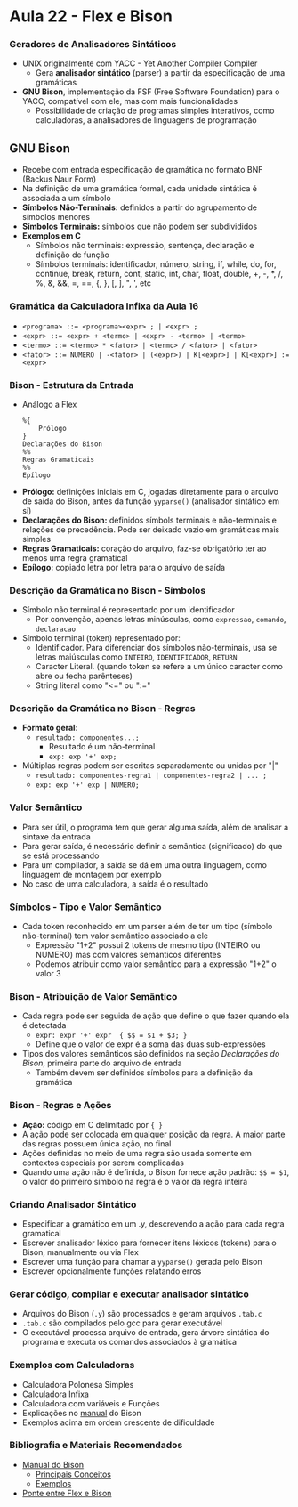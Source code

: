 # Aula 22 - Flex e Bison

### Geradores de Analisadores Sintáticos
* UNIX originalmente com YACC - Yet Another Compiler Compiler
    * Gera **analisador sintático** (parser) a partir da especificação de uma gramáticas
* **GNU Bison**, implementação da FSF (Free Software Foundation) para o YACC, compatível com ele, mas com mais funcionalidades
    * Possibilidade de criação de programas simples interativos, como calculadoras, a analisadores de linguagens de programação

## GNU Bison
* Recebe com entrada especificação de gramática no formato BNF (Backus Naur Form)
* Na definição de uma gramática formal, cada unidade sintática é associada a um símbolo
* **Símbolos Não-Terminais:** definidos a partir do agrupamento de símbolos menores
* **Símbolos Terminais:** símbolos que não podem ser subdivididos
* **Exemplos em C**
    * Símbolos não terminais: expressão, sentença, declaração e definição de função
    * Símbolos terminais: identificador, número, string, if, while, do, for, continue, break, return, cont, static, int, char, float, double, +, -, *, /, %, &, &&, =, ==, {, }, [, ], ", ', etc

### Gramática da Calculadora Infixa da Aula 16
* `<programa> ::= <programa><expr> ; | <expr> ;`
* `<expr> ::= <expr> + <termo> | <expr> - <termo> | <termo>`
* `<termo> ::= <termo> * <fator> | <termo> / <fator> | <fator>`
* `<fator> ::= NUMERO | -<fator> | (<expr>) | K[<expr>] | K[<expr>] := <expr>`

### Bison - Estrutura da Entrada
* Análogo a Flex
    ```bison
    %{
        Prólogo
    }
    Declarações do Bison
    %%
    Regras Gramaticais
    %%
    Epílogo
    ```
* **Prólogo:** definições iniciais em C, jogadas diretamente para o arquivo de saída do Bison, antes da função `yyparse()` (analisador sintático em si)
* **Declarações do Bison:** definidos símbols terminais e não-terminais e relações de precedência. Pode ser deixado vazio em gramáticas mais simples
* **Regras Gramaticais:** coração do arquivo, faz-se obrigatório ter ao menos uma regra gramatical
* **Epílogo:** copiado letra por letra para o arquivo de saída

### Descrição da Gramática no Bison - Símbolos
* Símbolo não terminal é representado por um identificador
    * Por convenção, apenas letras minúsculas, como `expressao`, `comando`, `declaracao`
* Símbolo terminal (token) representado por:
    * Identificador. Para diferenciar dos símbolos não-terminais, usa se letras maiúsculas como `INTEIRO`, `IDENTIFICADOR`, `RETURN`
    * Caracter Literal. (quando token se refere a um único caracter como abre ou fecha parênteses)
    * String literal como "<=" ou ":="

### Descrição da Gramática no Bison - Regras
* **Formato geral**:
    * `resultado: componentes...;`
        * Resultado é um não-terminal
        * `exp: exp '+' exp;`
* Múltiplas regras podem ser escritas separadamente ou unidas por "|"
    * `resultado: componentes-regra1 | componentes-regra2 | ... ;`
    * `exp: exp '+' exp | NUMERO;`

### Valor Semântico
* Para ser útil, o programa tem que gerar alguma saída, além de analisar a sintaxe da entrada
* Para gerar saída, é necessário definir a semântica (significado) do que se está processando
* Para um compilador, a saída se dá em uma outra linguagem, como linguagem de montagem por exemplo
* No caso de uma calculadora, a saída é o resultado

### Símbolos - Tipo e Valor Semântico
* Cada token reconhecido em um parser além de ter um tipo (símbolo não-terminal) tem valor semântico associado a ele
    * Expressão "1+2" possui 2 tokens de mesmo tipo (INTEIRO ou NUMERO) mas com valores semânticos diferentes
    * Podemos atribuir como valor semântico para a expressão "1+2" o valor 3

### Bison - Atribuição de Valor Semântico
* Cada regra pode ser seguida de ação que define o que fazer quando ela é detectada
    * `expr: expr '+' expr  { $$ = $1 + $3; }`
    * Define que o valor de expr é a soma das duas sub-expressões
* Tipos dos valores semânticos são definidos na seção *Declarações do Bison*, primeira parte do arquivo de entrada
    * Também devem ser definidos símbolos para a definição da gramática

### Bison - Regras e Ações
* **Ação:** código em C delimitado por `{ }`
* A ação pode ser colocada em qualquer posição da regra. A maior parte das regras possuem única ação, no final
* Ações definidas no meio de uma regra são usada somente em contextos especiais por serem complicadas
* Quando uma ação não é definida, o Bison fornece ação padrão: `$$ = $1`, o valor do primeiro símbolo na regra é o valor da regra inteira

### Criando Analisador Sintático
* Especificar a gramático em um .y, descrevendo a ação para cada regra gramatical
* Escrever analisador léxico para fornecer itens léxicos (tokens) para o Bison, manualmente ou via Flex
* Escrever uma função para chamar a `yyparse()` gerada pelo Bison
* Escrever opcionalmente funções relatando erros

### Gerar código, compilar e executar analisador sintático
* Arquivos do Bison (`.y`) são processados e geram arquivos `.tab.c`
* `.tab.c` são compilados pelo gcc para gerar executável
* O executável processa arquivo de entrada, gera árvore sintática do programa e executa os comandos associados à gramática

### Exemplos com Calculadoras
* Calculadora Polonesa Simples
* Calculadora Infixa
* Calculadora com variáveis e Funções
* Explicações no [manual](http://www.gnu.org/software/bison/manual/html_node/Examples.html#Examples) do Bison
* Exemplos acima em ordem crescente de dificuldade

### Bibliografia e Materiais Recomendados
* [Manual do Bison](http://www.gnu.org/software/bison/manual/index.html)
    * [Principais Conceitos](http://www.gnu.org/software/bison/manual/html_node/Concepts.html#Concepts)
    * [Exemplos](http://www.gnu.org/software/bison/manual/html_node/Examples.html#Examples)
* [Ponte entre Flex e Bison](http://flex.sourceforge.net/manual/Bison-Bridge.html)